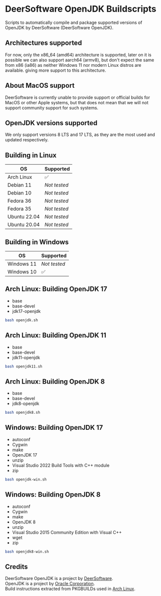 # DeerSoftware OpenJDK Buildscripts

Scripts to automatically compile and package supported versions of OpenJDK by DeerSoftware (DeerSoftware OpenJDK).

## Architectures supported

For now, only the x86_64 (amd64) architecture is supported, later on it is possible we can also support aarch64 (armv8), but don't expect the same from x86 (ia86) as neither Windows 11 nor modern Linux distros are available. giving more support to this architecture.

## About MacOS support

DeerSoftware is currently unable to provide support or official builds for MacOS or other Apple systems, but that does not mean that we will not support community support for such systems.

## OpenJDK versions supported

We only support versions 8 LTS and 17 LTS, as they are the most used and updated respectively.

## Building in Linux

| OS           | Supported          |
| ------------ | ------------------ |
| Arch Linux   | :white_check_mark: |
| Debian 11    | *Not tested*       |
| Debian 10    | *Not tested*       |
| Fedora 36    | *Not tested*       |
| Fedora 35    | *Not tested*       |
| Ubuntu 22.04 | *Not tested*       |
| Ubuntu 20.04 | *Not tested*       |

## Building in Windows

| OS         | Supported          |
| ---------- | ------------------ |
| Windows 11 | *Not tested*       |
| Windows 10 | :white_check_mark: |

## Arch Linux: Building OpenJDK 17

- base
- base-devel
- jdk17-openjdk

```sh
bash openjdk.sh
```

## Arch Linux: Building OpenJDK 11

- base
- base-devel
- jdk11-openjdk

```sh
bash openjdk11.sh
```

## Arch Linux: Building OpenJDK 8

- base
- base-devel
- jdk8-openjdk

```sh
bash openjdk8.sh
```

## Windows: Building OpenJDK 17

- autoconf
- Cygwin
- make
- OpenJDK 17
- unzip
- Visual Studio 2022 Build Tools with C++ module
- zip

```sh
bash openjdk-win.sh
```

## Windows: Building OpenJDK 8

- autoconf
- Cygwin
- make
- OpenJDK 8
- unzip
- Visual Studio 2015 Community Edition with Visual C++
- wget
- zip

```sh
bash openjdk8-win.sh
```

## Credits

DeerSoftware OpenJDK is a project by [DeerSoftware](https://www.deersoftware.dev/).  
OpenJDK is a project by [Oracle Corporation](https://www.oracle.com/).  
Build instructions extracted from PKGBUILDs used in [Arch Linux](https://archlinux.org/).
